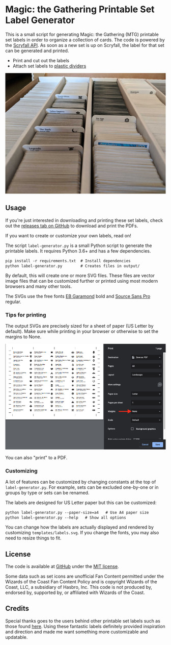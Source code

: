 Magic: the Gathering Printable Set Label Generator
==================================================

This is a small script for generating Magic: the Gathering (MTG) printable set labels
in order to organize a collection of cards.
The code is powered by the [Scryfall API][scryfall-api].
As soon as a new set is up on Scryfall,
the label for that set can be generated and printed.

* Print and cut out the labels
* Attach set labels to [plastic dividers][plastic-dividers]

<img src="readme-img/organized-cards.jpg">

[scryfall-api]: https://scryfall.com/docs/api/sets
[plastic-dividers]: https://www.amazon.com/dp/B00S3FF1PI/


## Usage

If you're just interested in downloading and printing these set labels,
check out the [releases tab on GitHub][releases] to download and print the PDFs.

If you want to create or customize your own labels, read on!

The script `label-generator.py` is a small Python script to generate the printable labels.
It requires Python 3.6+ and has a few dependencies.


    pip install -r requirements.txt  # Install dependencies
    python label-generator.py        # Creates files in output/

By default, this will create one or more SVG files.
These files are vector image files that can be customized further
or printed using most modern browsers and many other tools.

The SVGs use the free fonts [EB Garamond][garamond] bold and [Source Sans Pro][source-sans] regular.

[releases]: https://github.com/davidfischer/mtg-printable-set-label-generator/releases
[garamond]: https://fonts.google.com/specimen/EB+Garamond
[source-sans]: https://fonts.google.com/specimen/Source+Sans+Pro


### Tips for printing

The output SVGs are precisely sized for a sheet of paper (US Letter by default).
Make sure while printing in your browser or otherwise to set the margins to None.

<img src="readme-img/browser-printing.png">

You can also "print" to a PDF.


### Customizing

A lot of features can be customized by changing constants at the top of `label-generator.py`.
For example, sets can be excluded one-by-one or in groups by type or sets can be renamed.

The labels are designed for US Letter paper but this can be customized:

    python label-generator.py --paper-size=a4   # Use A4 paper size
    python label-generator.py --help   # Show all options


You can change how the labels are actually displayed and rendered by customizing `templates/labels.svg`.
If you change the fonts, you may also need to resize things to fit.


## License

The code is available at [GitHub][home] under the [MIT license][license].

Some data such as set icons are unofficial Fan Content permitted under the Wizards of the Coast Fan Content Policy
and is copyright Wizards of the Coast, LLC, a subsidiary of Hasbro, Inc.
This code is not produced by, endorsed by, supported by, or affiliated with Wizards of the Coast.

[home]: https://github.com/davidfischer/mtg-printable-set-label-generator
[license]: https://opensource.org/licenses/MIT


## Credits

Special thanks goes to the users behind other printable set labels
such as those found [here][previous-set-labels].
Using these fantastic labels definitely provided inspiration and direction
and made me want something more customizable and updatable.

[previous-set-labels]: https://github.com/xsilium/MTG-Printable-Labels

